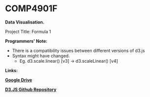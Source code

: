 # COMP4901F
__Data Visualisation.__

Project Title: Formula 1

__Programmers' Note:__
* There is a compatibility issues between different versions of d3.js
* Syntax might have changed. 
  * Eg. d3.scale.linear() [v3] -> d3.scaleLinear() [v4]

__Links:__

[__Google Drive__](https://l.facebook.com/l.php?u=https%3A%2F%2Fdrive.google.com%2Fdrive%2Ffolders%2F15vDGec7BfpjdJw06Ig_Y-8_Eb4fB-Owu%3Fusp%3Dsharing&h=ATNvCET1hW23pgEnmV4xF0ABSLMcZavDLv4MY6Fz2EUAIqd67G-ueRD8wzXgjYcvgLblh8QoouPmnGsoaxUug8o-Kch6uio7D1U-80qA3UEupmcPTsEoWg)

[__D3.JS Github Repository__](https://github.com/d3/d3)
